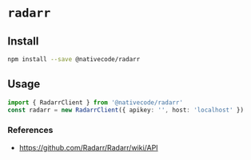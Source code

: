 # `radarr`

## Install

```sh
npm install --save @nativecode/radarr
```

## Usage

```typescript
import { RadarrClient } from '@nativecode/radarr'
const radarr = new RadarrClient({ apikey: '', host: 'localhost' })
```


### References

- https://github.com/Radarr/Radarr/wiki/API
